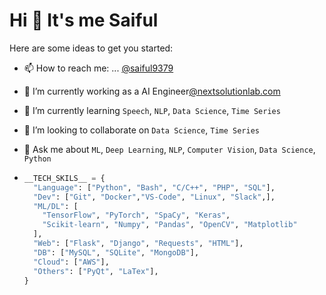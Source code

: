 # Hi 👋 It's me Saiful

Here are some ideas to get you started:
- 📫 How to reach me: ... [@saiful9379](https://www.linkedin.com/in/saiful-islam-907128ba/)
- 🔭 I’m currently working as a AI Engineer[@nextsolutionlab.com](https://www.nextsolutionlab.com/about)
- 🌱 I’m currently learning `Speech`, `NLP`, `Data Science`, `Time Series`
- 👯 I’m looking to collaborate on `Data Science`, `Time Series`
- 💬 Ask me about `ML`, `Deep Learning`, `NLP`, `Computer Vision`, `Data Science`, `Python`

- ```python
  __TECH_SKILS__ = {
    "Language": ["Python", "Bash", "C/C++", "PHP", "SQL"],
    "Dev": ["Git", "Docker","VS-Code", "Linux", "Slack",],
    "ML/DL": [
      "TensorFlow", "PyTorch", "SpaCy", "Keras",
      "Scikit-learn", "Numpy", "Pandas", "OpenCV", "Matplotlib"
    ],
    "Web": ["Flask", "Django", "Requests", "HTML"],
    "DB": ["MySQL", "SQLite", "MongoDB"],
    "Cloud": ["AWS"],
    "Others": ["PyQt", "LaTex"],
  }
  ```


